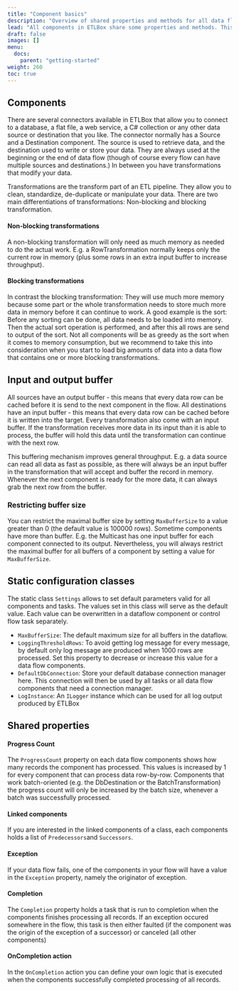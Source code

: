 ```yaml
---
title: "Component basics" 
description: "Overview of shared properties and methods for all data flow components"
lead: "All components in ETLBox share some properties and methods. This chapter describes the details."
draft: false
images: []
menu:
  docs:
    parent: "getting-started"
weight: 260
toc: true
---
```


## Components 

There are several connectors available in ETLBox that allow you to connect to a database, a flat file, a web service, a C# collection or any other data source or destination that you like. The connector normally has a Source and a Destination component. The source is used to retrieve data, and the destination used to write or store your data. They are always used at the beginning or the end of data flow (though of course every flow can have multiple sources and destinations.) In between you have transformations that modify your data.

Transformations are the transform part of an ETL pipeline. They allow you to clean, standardize, de-duplicate or manipulate your data. There are two main differentiations of transformations: Non-blocking and blocking transformation. 

#### Non-blocking transformations

A non-blocking transformation will only need as much memory as needed to do the actual work. E.g. a RowTransformation normally keeps only the current row in memory (plus some rows in an extra input buffer to increase throughput). 

#### Blocking transformations

In contrast the blocking transformation: They will use much more memory because some part or the whole transformation needs to store much more data in memory before it can continue to work. A good example is the sort: Before any sorting can be done, all data needs to be loaded into memory. Then the actual sort operation is performed, and after this all rows are send to output of the sort. Not all components will be as greedy as the sort when it comes to memory consumption, but we recommend to take this into consideration when you start to load big amounts of data into a data flow that contains one or more blocking transformations. 

## Input and output buffer 

All sources have an output buffer - this means that every data row can be cached before it is send to the next component in the flow. All destinations have an input buffer - this means that every data row can be cached before it is written into the target. Every transformation also come with an input buffer. If the transformation receives more data in its input than it is able to process, the buffer will hold this data until the transformation can continue with the next row. 

This buffering mechanism improves general throughput. E.g. a data source can read all data as fast as possible, as there will always be an input buffer in the transformation that will accept and buffer the record in memory. Whenever the next component is ready for the more data, it can always grab the next row from the buffer.

### Restricting buffer size

You can restrict the maximal buffer size by setting `MaxBufferSize` to a value greater than 0 (the default value is 100000 rows).
Sometime components have more than buffer. E.g. the Multicast has one input buffer for each component connected to its output. Nevertheless, you will always restrict the maximal buffer for all buffers of a component by setting a value for  `MaxBufferSize`.

## Static configuration classes

The static class `Settings` allows to set default parameters valid for all components and tasks. The values set in this class will serve as the default value. Each value can be overwritten in a dataflow component or control flow task separately.

- `MaxBufferSize`:  The default maximum size for all buffers in the dataflow.
- `LoggingThresholdRows`: To avoid getting log message for every message, by default only log message are produced when 1000 rows are processed. Set this property to decrease or increase this value for a data flow components. 
- `DefaultDbConnection`:  Store your default database connection manager here. This connection will then be used by all tasks or all data flow components that need a connection manager. 
- `LogInstance`: An `ILogger` instance which can be used for all log output produced by ETLBox

## Shared properties

#### Progress Count

The `ProgressCount` property on each data flow components shows how many records the component has processed. This values is increased by 1 for every component that can process data row-by-row. Components that work batch-oriented (e.g. the DbDestination or the BatchTransformation) the progress count will only be increased by the batch size, whenever a batch was successfully processed. 

#### Linked components

If you are interested in the linked components of a class, each components holds a list of `Predecessors`and `Successors`. 

#### Exception

 If your data flow fails, one of the components in your flow will have a value in the  `Exception` property, namely the originator of exception. 
 
#### Completion 

 The `Completion` property holds a task that is run to completion when the components finishes processing all records. If an exception occured somewhere in the flow, this task is then either faulted (if the component was the origin of the exception of a successor) or canceled (all other components)

#### OnCompletion action

In the `OnCompletion` action you can define your own logic that is executed when the components successfully completed processing of all records. 


